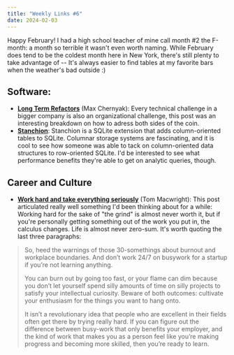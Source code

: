 ```yaml
---
title: "Weekly Links #6"
date: 2024-02-03
---
```


Happy February! I had a high school teacher of mine call month #2 the F-month: a month so terrible it
wasn't even worth naming. While February does tend to be the coldest month here in New York, there's
still plenty to take advantage of -- It's always easier to find tables at my favorite bars when the
weather's bad outside :)

## Software:
- [**Long Term Refactors**](https://max.engineer/long-term-refactors) (Max Chernyak): Every technical
  challenge in a bigger company is also an organizational challenge, this post was an interesting
  breakdown on how to adress both sides of the coin.
- [**Stanchion**](https://github.com/dgllghr/stanchion): Stanchion is a SQLite extension that adds
  column-oriented tables to SQLite. Columnar storage systems are fascinating, and it is cool to see
  how someone was able to tack on column-oriented data structures to row-oriented SQLite. I'd be
  interested to see what performance benefits they're able to get on analytic queries, though.

## Career and Culture
- [**Work hard and take everything
  seriously**](https://macwright.com/2024/01/28/work-hard-and-take-everything-seriously.html) (Tom
  Macwright): This post articulated really well something I'd been thinking about for a while:
  Working hard for the sake of "the grind" is almost never worth it, but if you're personally
  getting something out of the work you put in, the calculus changes. Life is almost never
  zero-sum. It's worth quoting the last three paragraphs:
  
> So, heed the warnings of those 30-somethings about burnout and workplace boundaries. And don’t
> work 24/7 on busywork for a startup if you’re not learning anything.
> 
> You can burn out by going too fast, or your flame can dim because you don’t let yourself spend
> silly amounts of time on silly projects to satisfy your intellectual curiosity. Beware of both
> outcomes: cultivate your enthusiasm for the things you want to hang onto.
> 
> It isn’t a revolutionary idea that people who are excellent in their fields often get there by
> trying really hard. If you can figure out the difference between busy-work that only benefits your
> employer, and the kind of work that makes you as a person feel like you’re making progress and
> becoming more skilled, then you’re ready to learn.



